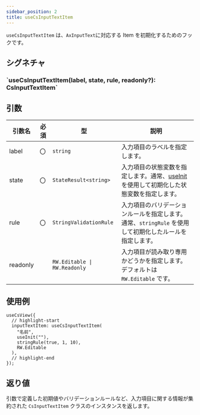 ```yaml
---
sidebar_position: 2
title: useCsInputTextItem
---
```


`useCsInputTextItem` は、`AxInputText`に対応する Item を初期化するためのフックです。

## シグネチャ

<h3>`useCsInputTextItem(label, state, rule, readonly?): CsInputTextItem`</h3>

## 引数

| 引数名   | 必須 | 型                           | 説明                                                                                                                               |
| -------- | ---- | ---------------------------- | ---------------------------------------------------------------------------------------------------------------------------------- |
| label    | 〇   | `string`                     | 入力項目のラベルを指定します。 　                                                                                                  |
| state    | 〇   | `StateResult<string>`        | 入力項目の状態変数を指定します。通常、[useInit](../default-value-preference/useInit.md) を使用して初期化した状態変数を指定します。 |
| rule     | 〇   | `StringValidationRule`       | 入力項目のバリデーションルールを指定します。 通常、`stringRule` を使用して初期化したルールを指定します。                           |
| readonly |      | `RW.Editable \| RW.Readonly` | 入力項目が読み取り専用かどうかを指定します。デフォルトは `RW.Editable` です。 　                                                   |

## 使用例

```tsx
useCsView({
  // highlight-start
  inputTextItem: useCsInputTextItem(
    "名前",
    useInit(""),
    stringRule(true, 1, 10),
    RW.Editable
  ),
  // highlight-end
});
```

## 返り値

引数で定義した初期値やバリデーションルールなど、入力項目に関する情報が集約された `CsInputTextItem` クラスのインスタンスを返します。
